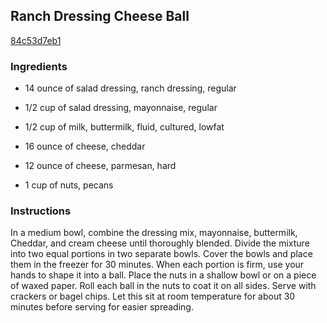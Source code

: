## Ranch Dressing Cheese Ball

[84c53d7eb1](http://www.epicurious.com/recipes/food/views/ranch-dressing-cheese-ball-388994)

### Ingredients

 - 14 ounce of salad dressing, ranch dressing, regular

 - 1/2 cup of salad dressing, mayonnaise, regular

 - 1/2 cup of milk, buttermilk, fluid, cultured, lowfat

 - 16 ounce of cheese, cheddar

 - 12 ounce of cheese, parmesan, hard

 - 1 cup of nuts, pecans

### Instructions

In a medium bowl, combine the dressing mix, mayonnaise, buttermilk, Cheddar, and cream cheese until thoroughly blended. Divide the mixture into two equal portions in two separate bowls. Cover the bowls and place them in the freezer for 30 minutes. When each portion is firm, use your hands to shape it into a ball. Place the nuts in a shallow bowl or on a piece of waxed paper. Roll each ball in the nuts to coat it on all sides. Serve with crackers or bagel chips. Let this sit at room temperature for about 30 minutes before serving for easier spreading.